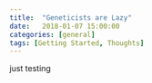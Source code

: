 ```yaml
---
title:  "Geneticists are Lazy"
date:   2018-01-07 15:00:00
categories: [general]
tags: [Getting Started, Thoughts]
---
```


just testing
